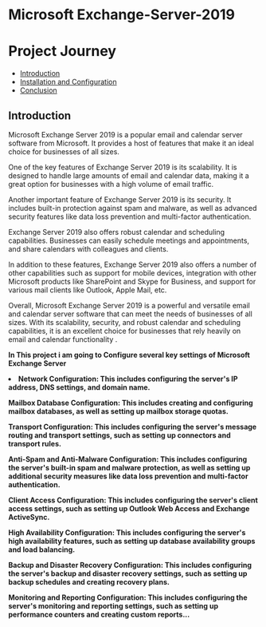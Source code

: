 # Microsoft Exchange-Server-2019

</head>
  <body>
    <h1>Project Journey</h1>
    <nav>
      <ul>
        <li><a href="#introduction">Introduction</a></li>
        <li><a href="https://github.com/MrAAGO/Exchange-server-2019-Installation-and-configuration">Installation and Configuration</a></li>
        <li><a href="#conclusion">Conclusion</a></li>
      </ul>
    </nav>
    <section id="introduction">
      <h2>Introduction</h2>
      <p>Microsoft Exchange Server 2019 is a popular email and calendar server software from Microsoft. It provides a host of features that make it an ideal choice for businesses of all sizes.

One of the key features of Exchange Server 2019 is its scalability. It is designed to handle large amounts of email and calendar data, making it a great option for businesses with a high volume of email traffic.

Another important feature of Exchange Server 2019 is its security. It includes built-in protection against spam and malware, as well as advanced security features like data loss prevention and multi-factor authentication.

Exchange Server 2019 also offers robust calendar and scheduling capabilities. Businesses can easily schedule meetings and appointments, and share calendars with colleagues and clients.

In addition to these features, Exchange Server 2019 also offers a number of other capabilities such as support for mobile devices, integration with other Microsoft products like SharePoint and Skype for Business, and support for various mail clients like Outlook, Apple Mail, etc.

Overall, Microsoft Exchange Server 2019 is a powerful and versatile email and calendar server software that can meet the needs of businesses of all sizes. With its scalability, security, and robust calendar and scheduling capabilities, it is an excellent choice for businesses that rely heavily on email and calendar functionality .</p>

<p><b>In This project i am going to Configure several key settings of Microsoft Exchange Server

  
<li>Network Configuration: This includes configuring the server's IP address, DNS settings, and domain name.</li>

Mailbox Database Configuration: This includes creating and configuring mailbox databases, as well as setting up mailbox storage quotas.

Transport Configuration: This includes configuring the server's message routing and transport settings, such as setting up connectors and transport rules.</h2>

Anti-Spam and Anti-Malware Configuration: This includes configuring the server's built-in spam and malware protection, as well as setting up additional security measures like data loss prevention and multi-factor authentication.

Client Access Configuration: This includes configuring the server's client access settings, such as setting up Outlook Web Access and Exchange ActiveSync.</h2>

High Availability Configuration: This includes configuring the server's high availability features, such as setting up database availability groups and load balancing.

Backup and Disaster Recovery Configuration: This includes configuring the server's backup and disaster recovery settings, such as setting up backup schedules and creating recovery plans.

Monitoring and Reporting Configuration: This includes configuring the server's monitoring and reporting settings, such as setting up performance counters and creating custom reports...</p></b>
    </section>
    
    
